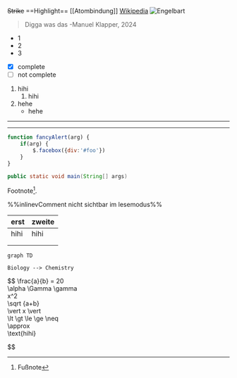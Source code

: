 ~~Strike~~
==Highlight==
[[Atombindung]]
[Wikipedia](https://wikipedia.com)
![Engelbart](https://history-computer.com/ModernComputer/Basis/images/Engelbart.jpg)

>Digga was das
> \-Manuel Klapper, 2024

- 1
- 2
- 3

- [x] complete
- [ ] not complete

1. hihi
	1. hihi
2. hehe
	- hehe
***
___
```js
function fancyAlert(arg) {
	if(arg) { 
		$.facebox({div:'#foo'})
	}
}
```
````java
public static void main(String[] args)
````
Footnote[^1].
[^1]: Fußnote


%%inlinevComment nicht sichtbar im lesemodus%%




| erst | zweite |
| ---- | ---- |
| hihi | hihi |
|  |  |
|  |  |


```mermaid
graph TD

Biology --> Chemistry
```

$$
\frac{a}{b} = 20 \
\alpha \Gamma \gamma \
x^2 \
\sqrt {a+b} \
\vert x \vert \
\lt \gt \le \ge \neq \
\approx \
\text{hihi}

$$
